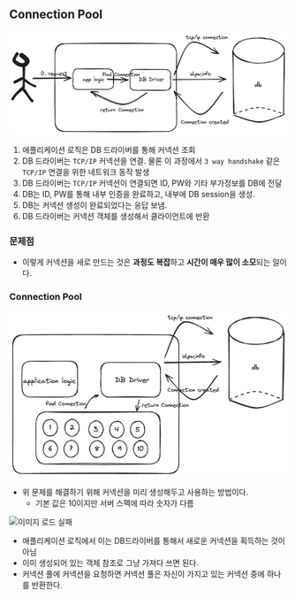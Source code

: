 
## Connection Pool
![이미지 로드 실패](./Excalidraw/png/connection.png)
1. 애플리케이션 로직은 DB 드라이버를 통해 커넥션 조회
2. DB 드라이버는 `TCP/IP` 커넥션을 연결. 물론 이 과정에서 `3 way handshake` 같은 `TCP/IP` 연결을 위한 네트워크 동작 발생
3. DB 드라이버는 `TCP/IP` 커넥션이 연결되면 ID, PW와 기타 부가정보를 DB에 전달
4. DB는 ID, PW를 통해 내부 인증을 완료하고, 내부에 DB session을 생성.
5. DB는 커넥션 생성이 완료되었다는 응답 보냄.
6. DB 드라이버는 커넥션 객체를 생성해서 클라이언트에 반환

### 문제점
- 이렇게 커넥션을 새로 만드는 것은 **과정도 복잡**하고 **시간이 매우 많이 소모**되는 일이다.
### Connection Pool
![이미지 로드 실패](./Excalidraw/png/connectionPool.png)
- 위 문제를 해결하기 위해 커넥션을 미리 생성해두고 사용하는 방법이다.
	- 기본 값은 10이지만 서버 스펙에 따라 숫자가 다름

![이미지 로드 실패](connectingPool.png)
- 애플리케이션 로직에서 이는 DB드라이버를 통해서 새로운 커넥션을 획득하는 것이 아님
- 이미 생성되어 있는 객체 참조로 그냥 가져다 쓰면 된다.
- 커넥션 풀에 커넥션을 요청하면 커넥션 풀은 자신이 가지고 있는 커넥션 중에 하나를 반환한다.
